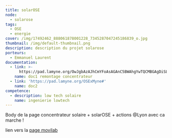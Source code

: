 ```yaml
---
title: solarOSE
node:
  - solarose
tags:
  - OSE
  - energie
cover: /img/17492462_888061878001228_7345287047245186839_o.jpg
thumbnail: /img/default-thumbnail.png
description: description du projet solarose
porteurs:
  - Emmanuel Laurent
documentation:
  - link: >-
      https://pad.lamyne.org/OwJgbAzAJhCmYFoAsAGAnC5BWAhgYwTQCMBGAgDiSLSiSxIDMcRgg===#
    name: doc1 remontage concentrateur
  - link: 'https://pad.lamyne.org/OSExMyne#'
    name: doc2
competence:
  - description: low tech solaire
    name: ingenierie lowtech
---
```

Body de la page concentrateur solaire + solarOSE + actions @Lyon
avec ca marche !

lien vers la [page movilab](http://movilab.org/index.php?title=Concentrateur_solaire)
